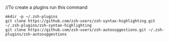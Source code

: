 //To create a plugins run this command
```
mkdir -p ~/.zsh-plugins
git clone https://github.com/zsh-users/zsh-syntax-highlighting.git ~/.zsh-plugins/zsh-syntax-highlighting
git clone https://github.com/zsh-users/zsh-autosuggestions.git ~/.zsh-plugins/zsh-autosuggestions
```
